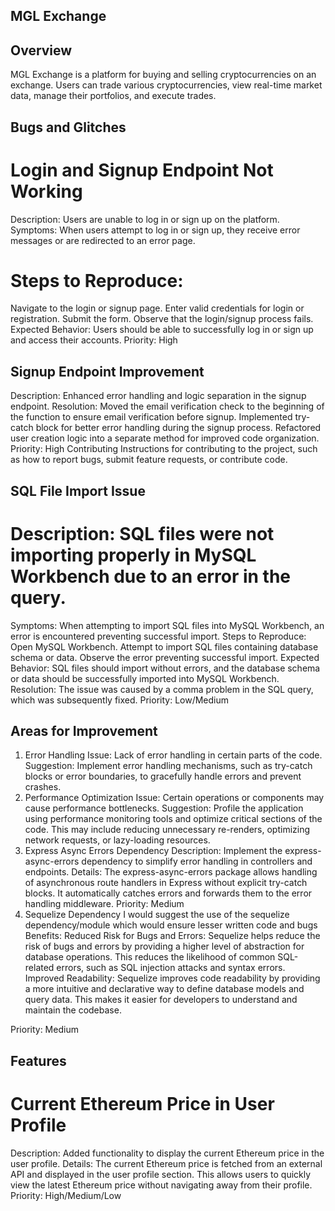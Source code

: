 ## MGL Exchange
## Overview
MGL Exchange is a platform for buying and selling cryptocurrencies on an exchange. Users can trade various cryptocurrencies, view real-time market data, manage their portfolios, and execute trades.

## Bugs and Glitches
# Login and Signup Endpoint Not Working
Description: Users are unable to log in or sign up on the platform.
Symptoms: When users attempt to log in or sign up, they receive error messages or are redirected to an error page.
# Steps to Reproduce:
Navigate to the login or signup page.
Enter valid credentials for login or registration.
Submit the form.
Observe that the login/signup process fails.
Expected Behavior: Users should be able to successfully log in or sign up and access their accounts.
Priority: High

## Signup Endpoint Improvement
Description: Enhanced error handling and logic separation in the signup endpoint.
Resolution:
Moved the email verification check to the beginning of the function to ensure email verification before signup.
Implemented try-catch block for better error handling during the signup process.
Refactored user creation logic into a separate method for improved code organization.
Priority: High
Contributing
Instructions for contributing to the project, such as how to report bugs, submit feature requests, or contribute code.

## SQL File Import Issue
# Description: SQL files were not importing properly in MySQL Workbench due to an error in the query.
Symptoms: When attempting to import SQL files into MySQL Workbench, an error is encountered preventing successful import.
Steps to Reproduce:
Open MySQL Workbench.
Attempt to import SQL files containing database schema or data.
Observe the error preventing successful import.
Expected Behavior: SQL files should import without errors, and the database schema or data should be successfully imported into MySQL Workbench.
Resolution: The issue was caused by a comma problem in the SQL query, which was subsequently fixed.
Priority: Low/Medium

## Areas for Improvement
1. Error Handling
Issue: Lack of error handling in certain parts of the code.
Suggestion: Implement error handling mechanisms, such as try-catch blocks or error boundaries, to gracefully handle errors and prevent crashes.
2. Performance Optimization
Issue: Certain operations or components may cause performance bottlenecks.
Suggestion: Profile the application using performance monitoring tools and optimize critical sections of the code. This may include reducing unnecessary re-renders, optimizing network requests, or lazy-loading resources.
3. Express Async Errors Dependency
Description: Implement the express-async-errors dependency to simplify error handling in controllers and endpoints.
Details: The express-async-errors package allows handling of asynchronous route handlers in Express without explicit try-catch blocks. It automatically catches errors and forwards them to the error handling middleware.
Priority: Medium
4. Sequelize Dependency
I would suggest the use of the sequelize dependency/module which would ensure lesser written code and bugs
Benefits:
Reduced Risk for Bugs and Errors: Sequelize helps reduce the risk of bugs and errors by providing a higher level of abstraction for database operations. This reduces the likelihood of common SQL-related errors, such as SQL injection attacks and syntax errors.
Improved Readability: Sequelize improves code readability by providing a more intuitive and declarative way to define database models and query data. This makes it easier for developers to understand and maintain the codebase.

Priority: Medium

## Features
# Current Ethereum Price in User Profile
Description: Added functionality to display the current Ethereum price in the user profile.
Details: The current Ethereum price is fetched from an external API and displayed in the user profile section. This allows users to quickly view the latest Ethereum price without navigating away from their profile.
Priority: High/Medium/Low

